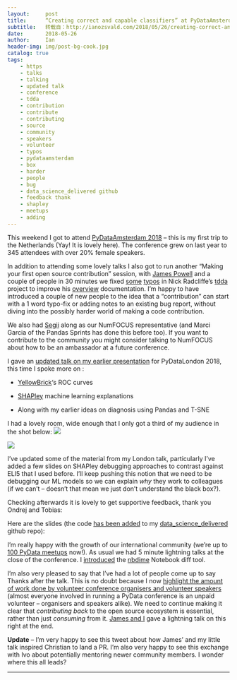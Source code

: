 ```yaml
---
layout:     post
title:      “Creating correct and capable classifiers” at PyDataAmsterdam 2018
subtitle:   转载自：http://ianozsvald.com/2018/05/26/creating-correct-and-capable-classifiers-at-pydataamsterdam-2018/
date:       2018-05-26
author:     Ian
header-img: img/post-bg-cook.jpg
catalog: true
tags:
    - https
    - talks
    - talking
    - updated talk
    - conference
    - tdda
    - contribution
    - contribute
    - contributing
    - source
    - community
    - speakers
    - volunteer
    - typos
    - pydataamsterdam
    - box
    - harder
    - people
    - bug
    - data_science_delivered github
    - feedback thank
    - shapley
    - meetups
    - adding
---
```


This weekend I got to attend [PyDataAmsterdam 2018](https://pydata.org/amsterdam2018/schedule) – this is my first trip to the Netherlands (Yay! It is lovely here). The conference grew on last year to 345 attendees with over 20% female speakers.

In addition to attending some lovely talks I also got to run another “Making your first open source contribution” session, with [James Powell](http://seriously.dontusethiscode.com/) and a couple of people in 30 minutes we fixed [some](https://github.com/tdda/tdda/pull/11) [typos](https://github.com/tdda/tdda/pull/10) in Nick Radcliffe’s [tdda](https://github.com/tdda/tdda) project to improve his [overview](http://tdda.readthedocs.io/en/latest/overview.html) documentation. I’m happy to have introduced a couple of new people to the idea that a “contribution” can start with a 1 word typo-fix or adding notes to an existing bug report, without diving into the possibly harder world of making a code contribution.

We also had [Segii](https://twitter.com/dontusethiscode/status/1000772525889150977) along as our NumFOCUS representative (and Marci Garcia of the Pandas Sprints has done this before too). If you want to contribute to the community you might consider talking to NumFOCUS about how to be an ambassador at a future conference.

I gave an [updated talk on my earlier presentation](http://ianozsvald.com/2018/04/30/pydatalondon-2018-and-creating-correct-and-capable-classifiers) for PyDataLondon 2018, this time I spoke more on :

- [YellowBrick](https://github.com/DistrictDataLabs/yellowbrick)‘s ROC curves

- [SHAPley](https://github.com/slundberg/shap) machine learning explanations

- Along with my earlier ideas on diagnosis using Pandas and T-SNE


I had a lovely room, wide enough that I only got a third of my audience in the shot below:
![](http://ianozsvald.com/wp-content/uploads/2018/05/pydataamsterdam2018_creatingcorrectclassifiers_talk.jpg)

![](http://ianozsvald.com/wp-content/uploads/2018/05/pydataamsterdam2018_creatingcorrectclassifiers_talk.jpg)


I’ve updated some of the material from my London talk, particularly I’ve added a few slides on SHAPley debugging approaches to contrast against ELI5 that I used before. I’ll keep pushing this notion that we need to be debugging our ML models so we can explain *why* they work to colleagues (if we can’t – doesn’t that mean we just don’t understand the black box?).

Checking afterwards it is lovely to get supportive feedback, thank you Ondrej and Tobias:





Here are the slides (the code [has been added](https://github.com/ianozsvald/data_science_delivered/blob/master/ml_creating_correct_capable_classifiers.ipynb) to my [data_science_delivered](https://github.com/ianozsvald/data_science_delivered) github repo):


I’m really happy with the growth of our international community (we’re up to [100 PyData meetups](https://www.meetup.com/pro/pydata) now!). As usual we had 5 minute lightning talks at the close of the conference. I [introduced](https://twitter.com/sciencedryad/status/1000747797455482880) the [nbdime](http://nbdime.readthedocs.io/en/stable) Notebook diff tool.

I’m also very pleased to say that I’ve had a lot of people come up to say Thanks after the talk. This is no doubt because I now [highlight the amount of work done by volunteer conference organisers and volunteer speakers](https://twitter.com/cheukting_ho/status/1000286695936360450) (almost everyone involved in running a PyData conference is an unpaid volunteer – organisers and speakers alike). We need to continue making it clear that *contributing back* to the open source ecosystem is essential, rather than just *consuming* from it. [James and I](https://twitter.com/sciencedryad/status/1000751404963848192) gave a lightning talk on this right at the end.

**Update** – I’m very happy to see this tweet about how James’ and my little talk inspired Christian to land a PR. I’m also very happy to see this exchange with Ivo about potentially mentoring newer community members. I wonder where this all leads?





---

